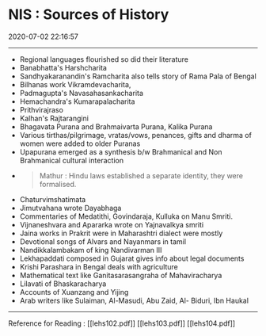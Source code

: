 # NIS : Sources of History 
2020-07-02 22:16:57
            
---


-   Regional languages flourished so did their literature
-   Banabhatta's Harshcharita 
-   Sandhyakaranandin's Ramcharita also tells story of Rama Pala of Bengal
-   Bilhanas work Vikramdevacharita,
-   Padmagupta's Navasahasankacharita
-   Hemachandra's Kumarapalacharita
-   Prithvirajraso
-   Kalhan's Rajtarangini
-   Bhagavata Purana and Brahmaivarta Purana, Kalika Purana
-   Various tirthas/pilgrimage, vratas/vows, penances, gifts and dharma of women were added to older Puranas
-   Upapurana emerged as a synthesis b/w Brahmanical and Non Brahmanical cultural interaction
-   > Mathur : Hindu laws established a separate identity, they were formalised.
-   Chaturvimshatimata
-   Jimutvahana wrote Dayabhaga
-   Commentaries of Medatithi, Govindaraja, Kulluka on Manu Smriti.
-   Vijnaneshvara and Apararka wrote on Yajnavalkya smriti
-   Jaina works in Prakrit were in Maharashtri dialect were mostly
-   Devotional songs of Alvars and Nayanmars in tamil
-   Nandikkalambakam of king Nandivarman III
-   Lekhapaddati composed in Gujarat gives info about legal documents
-   Krishi Parashara in Bengal deals with agriculture
-   Mathematical text like Ganitasarasangraha of Mahaviracharya
-   Lilavati of Bhaskaracharya
-   Accounts of Xuanzang and Yijing
-   Arab writers like Sulaiman, Al-Masudi, Abu Zaid, Al- Biduri, Ibn Haukal

 
---
Reference for Reading : 
[[lehs102.pdf]]
[[lehs103.pdf]]
[[lehs104.pdf]]


